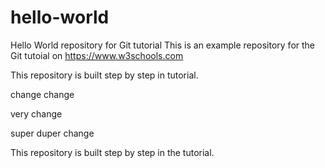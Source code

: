 # hello-world
Hello World repository for Git tutorial
This is an example repository for the Git tutoial on https://www.w3schools.com

This repository is built step by step in tutorial.

change change

very change

super duper change

This repository is built step by step in the tutorial.
